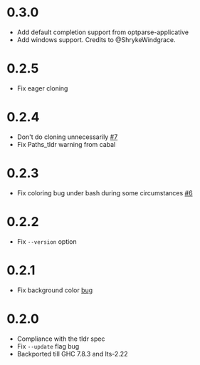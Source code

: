 # 0.3.0

* Add default completion support from optparse-applicative
* Add windows support. Credits to @ShrykeWindgrace.

# 0.2.5

* Fix eager cloning

# 0.2.4

* Don't do cloning unnecessarily [#7](https://github.com/psibi/tldr-hs/issues/7)
* Fix Paths_tldr warning from cabal

# 0.2.3

* Fix coloring bug under bash during some circumstances [#6](https://github.com/psibi/tldr-hs/pull/6/files)

# 0.2.2

* Fix `--version` option

# 0.2.1

* Fix background color [bug](https://github.com/psibi/tldr-hs/pull/3)

# 0.2.0

* Compliance with the tldr spec
* Fix `--update` flag bug
* Backported till GHC 7.8.3 and lts-2.22
